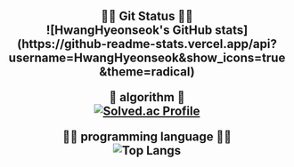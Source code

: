 <h2 align="center">
👨‍💻 Git Status 👨‍💻
<br>
![HwangHyeonseok's GitHub stats](https://github-readme-stats.vercel.app/api?username=HwangHyeonseok&show_icons=true&theme=radical) 

🔢 algorithm 🔢
<br>
[![Solved.ac Profile](http://mazassumnida.wtf/api/generate_badge?boj=hhs0991)](https://solved.ac/hhs0991) 

🧑‍💻 programming language 🧑‍💻
<br>
![Top Langs](https://github-readme-stats.vercel.app/api/top-langs/?username=HwangHyeonseok&layout=Demo&theme=onedark) 
  
</h2 align="center">
